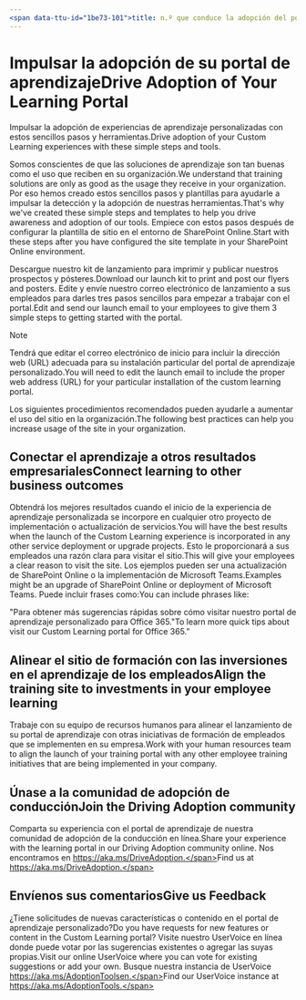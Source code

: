 ```yaml
---
<span data-ttu-id="1be73-101">title: n.º que conduce la adopción del portal de aprendizaje personalizado Descripción: # pasos para impulsar la adopción del autor del portal de aprendizaje personalizado: {github-ID} # karuanag ms. Author: {MS-alias} # karuanag ms. Date: {@date} # 02/09/20 19 ms. topic: Introducción # procedimientos</span><span class="sxs-lookup"><span data-stu-id="1be73-101">title:                     # Driving Adoption of the Custom Learning Portal description:               # Steps for driving adoption of the Custom Learning portal author: {github-id}        # karuanag ms.author: {ms-alias}      # karuanag ms.date: {@date}           # 02/09/2019 ms.topic: getting-started  # how-to</span></span>
---
```


# <a name="drive-adoption-of-your-learning-portal"></a><span data-ttu-id="1be73-102">Impulsar la adopción de su portal de aprendizaje</span><span class="sxs-lookup"><span data-stu-id="1be73-102">Drive Adoption of Your Learning Portal</span></span>

<span data-ttu-id="1be73-103">Impulsar la adopción de experiencias de aprendizaje personalizadas con estos sencillos pasos y herramientas.</span><span class="sxs-lookup"><span data-stu-id="1be73-103">Drive adoption of your Custom Learning experiences with these simple steps and tools.</span></span> 

<span data-ttu-id="1be73-104">Somos conscientes de que las soluciones de aprendizaje son tan buenas como el uso que reciben en su organización.</span><span class="sxs-lookup"><span data-stu-id="1be73-104">We understand that training solutions are only as good as the usage they receive in your organization.</span></span>  <span data-ttu-id="1be73-105">Por eso hemos creado estos sencillos pasos y plantillas para ayudarle a impulsar la detección y la adopción de nuestras herramientas.</span><span class="sxs-lookup"><span data-stu-id="1be73-105">That's why we've created these simple steps and templates to help you drive awareness and adoption of our tools.</span></span> <span data-ttu-id="1be73-106">Empiece con estos pasos después de configurar la plantilla de sitio en el entorno de SharePoint Online.</span><span class="sxs-lookup"><span data-stu-id="1be73-106">Start with these steps after you have configured the site template in your SharePoint Online environment.</span></span>

<span data-ttu-id="1be73-107">Descargue nuestro kit de lanzamiento para imprimir y publicar nuestros prospectos y pósteres.</span><span class="sxs-lookup"><span data-stu-id="1be73-107">Download our launch kit to print and post our flyers and posters.</span></span>  <span data-ttu-id="1be73-108">Edite y envíe nuestro correo electrónico de lanzamiento a sus empleados para darles tres pasos sencillos para empezar a trabajar con el portal.</span><span class="sxs-lookup"><span data-stu-id="1be73-108">Edit and send our launch email to your employees to give them 3 simple steps to getting started with the portal.</span></span>  

> [!NOTE]
> <span data-ttu-id="1be73-109">Tendrá que editar el correo electrónico de inicio para incluir la dirección web (URL) adecuada para su instalación particular del portal de aprendizaje personalizado.</span><span class="sxs-lookup"><span data-stu-id="1be73-109">You will need to edit the launch email to include the proper web address (URL) for your particular installation of the custom learning portal.</span></span>

<span data-ttu-id="1be73-110">Los siguientes procedimientos recomendados pueden ayudarle a aumentar el uso del sitio en la organización.</span><span class="sxs-lookup"><span data-stu-id="1be73-110">The following best practices can help you increase usage of the site in your organization.</span></span>  

## <a name="connect-learning-to-other-business-outcomes"></a><span data-ttu-id="1be73-111">Conectar el aprendizaje a otros resultados empresariales</span><span class="sxs-lookup"><span data-stu-id="1be73-111">Connect learning to other business outcomes</span></span>

<span data-ttu-id="1be73-112">Obtendrá los mejores resultados cuando el inicio de la experiencia de aprendizaje personalizada se incorpore en cualquier otro proyecto de implementación o actualización de servicios.</span><span class="sxs-lookup"><span data-stu-id="1be73-112">You will have the best results when the launch of the Custom Learning experience is incorporated in any other service deployment or upgrade projects.</span></span>  <span data-ttu-id="1be73-113">Esto le proporcionará a sus empleados una razón clara para visitar el sitio.</span><span class="sxs-lookup"><span data-stu-id="1be73-113">This will give your employees a clear reason to visit the site.</span></span>  <span data-ttu-id="1be73-114">Los ejemplos pueden ser una actualización de SharePoint Online o la implementación de Microsoft Teams.</span><span class="sxs-lookup"><span data-stu-id="1be73-114">Examples might be an upgrade of SharePoint Online or deployment of Microsoft Teams.</span></span>  <span data-ttu-id="1be73-115">Puede incluir frases como:</span><span class="sxs-lookup"><span data-stu-id="1be73-115">You can include phrases like:</span></span>

<span data-ttu-id="1be73-116">"Para obtener más sugerencias rápidas sobre <Insert service name here> cómo visitar nuestro portal de aprendizaje personalizado para Office 365.</span><span class="sxs-lookup"><span data-stu-id="1be73-116">"To learn more quick tips about <Insert service name here> visit our Custom Learning portal for Office 365."</span></span> 

## <a name="align-the-training-site-to-investments-in-your-employee-learning"></a><span data-ttu-id="1be73-117">Alinear el sitio de formación con las inversiones en el aprendizaje de los empleados</span><span class="sxs-lookup"><span data-stu-id="1be73-117">Align the training site to investments in your employee learning</span></span> 

<span data-ttu-id="1be73-118">Trabaje con su equipo de recursos humanos para alinear el lanzamiento de su portal de aprendizaje con otras iniciativas de formación de empleados que se implementen en su empresa.</span><span class="sxs-lookup"><span data-stu-id="1be73-118">Work with your human resources team to align the launch of your training portal with any other employee training initiatives that are being implemented in your company.</span></span> 

## <a name="join-the-driving-adoption-community"></a><span data-ttu-id="1be73-119">Únase a la comunidad de adopción de conducción</span><span class="sxs-lookup"><span data-stu-id="1be73-119">Join the Driving Adoption community</span></span>

<span data-ttu-id="1be73-120">Comparta su experiencia con el portal de aprendizaje de nuestra comunidad de adopción de la conducción en línea.</span><span class="sxs-lookup"><span data-stu-id="1be73-120">Share your experience with the learning portal in our Driving Adoption community online.</span></span>  <span data-ttu-id="1be73-121">Nos encontramos en https://aka.ms/DriveAdoption.</span><span class="sxs-lookup"><span data-stu-id="1be73-121">Find us at https://aka.ms/DriveAdoption.</span></span>

## <a name="give-us-feedback"></a><span data-ttu-id="1be73-122">Envíenos sus comentarios</span><span class="sxs-lookup"><span data-stu-id="1be73-122">Give us Feedback</span></span>

<span data-ttu-id="1be73-123">¿Tiene solicitudes de nuevas características o contenido en el portal de aprendizaje personalizado?</span><span class="sxs-lookup"><span data-stu-id="1be73-123">Do you have requests for new features or content in the Custom Learning portal?</span></span>  <span data-ttu-id="1be73-124">Visite nuestro UserVoice en línea donde puede votar por las sugerencias existentes o agregar las suyas propias.</span><span class="sxs-lookup"><span data-stu-id="1be73-124">Visit our online UserVoice where you can vote for existing suggestions or add your own.</span></span>  <span data-ttu-id="1be73-125">Busque nuestra instancia de UserVoice https://aka.ms/AdoptionToolsen.</span><span class="sxs-lookup"><span data-stu-id="1be73-125">Find our UserVoice instance at https://aka.ms/AdoptionTools.</span></span>
